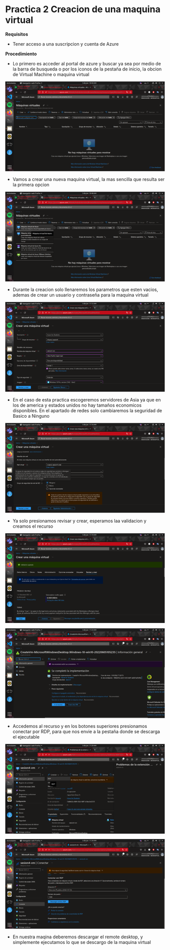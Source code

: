 # Practica 2 Creacion de una maquina virtual

**Requisitos**

- Tener acceso a una suscripcion y cuenta de Azure

**Procedimiento**

- Lo primero es acceder al portal de azure y buscar ya sea por medio de la barra de busqueda o por los iconos de la pestaña de inicio, la obcion de Virtual Machine o maquina virtual

![maquinas virtuales](imagenes/virtual-machine.png)

- Vamos a crear una nueva maquina virtual, la mas sencilla que resulta ser la primera opcion

![nueva maquina virtual](imagenes/nueva-maquinavirtual.png)

- Durante la creacion solo llenaremos los parametros que esten vacios, ademas de crear un usuario y contraseña para la maquina virtual

![Parametros basicos](imagenes/parametros-basicos.png)

- En el caso de esta practica escogeremos servidores de Asia ya que en los de america y estados unidos no hay tamaños economicos disponibles. En el apartado de redes solo cambiaremos la seguridad de Basico a Ninguno

![redes](imagenes/apartado-redes.png)

- Ya solo presionamos revisar y crear, esperamos laa validacion y creamos el recurso

![validacion](imagenes/validacion.png)

![creacion](imagenes/creacion.png)

- Accedemos al recurso y en los botones superiores presionamos conectar por RDP, para que nos envie a la pestaña donde se descarga el ejecutable

![Conectarse remotamente](imagenes/conectar-remotamente.png)

![Descargar ejecutable](imagenes/descargar-ejecutable.png)

- En nuestra maqina deberemos descargar el remote desktop, y simplemente ejecutamos lo que se descargo de la maquina virtual
